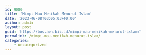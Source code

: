 ```yaml
---
id: 9080
title: 'Mimpi Mau Menikah Menurut Islam'
date: '2023-06-08T03:05:03+00:00'
author: admin
layout: post
guid: 'https://bos.awn.biz.id/mimpi-mau-menikah-menurut-islam/'
permalink: /mimpi-mau-menikah-menurut-islam/
categories:
    - Uncategorized
---
```



